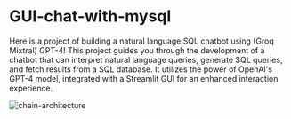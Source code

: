 # GUI-chat-with-mysql 

Here is a project of building a natural language SQL chatbot using (Groq Mixtral) GPT-4! This project guides you through the development of a chatbot that can interpret natural language queries, generate SQL queries, and fetch results from a SQL database. It utilizes the power of OpenAI's GPT-4 model, integrated with a Streamlit GUI for an enhanced interaction experience.

![chain-architecture](https://github.com/Repozzi/GUI-chat-with-mysql/assets/139656027/fe79860b-f187-4888-88b7-30f75d83c6d3)
